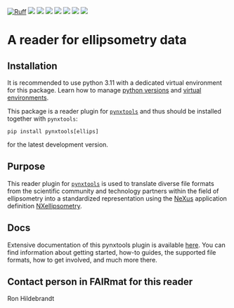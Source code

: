 [![Ruff](https://img.shields.io/endpoint?url=https://raw.githubusercontent.com/astral-sh/ruff/main/assets/badge/v2.json)](https://github.com/astral-sh/ruff)
![](https://github.com/FAIRmat-NFDI/pynxtools-ellips/actions/workflows/pytest.yml/badge.svg)
![](https://github.com/FAIRmat-NFDI/pynxtools-ellips/actions/workflows/pylint.yml/badge.svg)
![](https://github.com/FAIRmat-NFDI/pynxtools-ellips/actions/workflows/publish.yml/badge.svg)
![](https://img.shields.io/pypi/pyversions/pynxtools-ellips)
![](https://img.shields.io/pypi/l/pynxtools-ellips)
![](https://img.shields.io/pypi/v/pynxtools-ellips)
![](https://coveralls.io/repos/github/FAIRmat-NFDI/pynxtools_ellips/badge.svg?branch=main)

# A reader for ellipsometry data

## Installation

It is recommended to use python 3.11 with a dedicated virtual environment for this package.
Learn how to manage [python versions](https://github.com/pyenv/pyenv) and
[virtual environments](https://realpython.com/python-virtual-environments-a-primer/).

This package is a reader plugin for [`pynxtools`](https://github.com/FAIRmat-NFDI/pynxtools) and thus should be installed together with `pynxtools`:


```shell
pip install pynxtools[ellips]
```

for the latest development version.

## Purpose
This reader plugin for [`pynxtools`](https://github.com/FAIRmat-NFDI/pynxtools) is used to translate diverse file formats from the scientific community and technology partners
within the field of ellipsometry into a standardized representation using the
[NeXus](https://www.nexusformat.org/) application definition [NXellipsometry](https://fairmat-nfdi.github.io/nexus_definitions/classes/contributed_definitions/NXellipsometry.html#nxellipsometry).

## Docs
Extensive documentation of this pynxtools plugin is available [here](fairmat-nfdi.github.io/pynxtools-ellips/). You can find information about getting started, how-to guides, the supported file formats, how to get involved, and much more there.

## Contact person in FAIRmat for this reader
Ron Hildebrandt